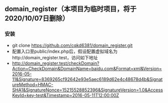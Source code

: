 ## domain_register（本项目为临时项目，将于2020/10/07日删除）

### 安装

- git clone https://github.com/cqkd6381/domain_register.git
- 配置入口至public/index.php后，假设配置虚拟域名为http://domain_register.test，访问如下地址
- http://domain_register.test/checkDomain?Action=CheckDomain&DomainName=baidu.com&Format=xml&Version=2016-05-11&Signature=8369265cf92642e93e5aec6189d62e4c48678d4b&SignatureMethod=HMAC-SHA1&SignatureNonce=15215528852396&SignatureVersion=1.0&AccessKeyId=key-test&Timestamp=2016-05-11T12:00:00Z
